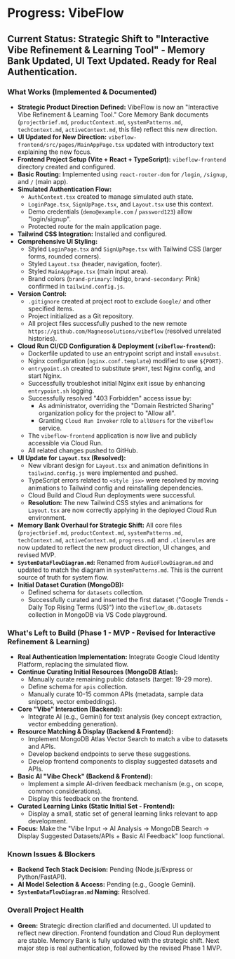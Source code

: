 # Progress: VibeFlow

## Current Status: Strategic Shift to "Interactive Vibe Refinement & Learning Tool" - Memory Bank Updated, UI Text Updated. Ready for Real Authentication.

### What Works (Implemented & Documented)
*   **Strategic Product Direction Defined:** VibeFlow is now an "Interactive Vibe Refinement & Learning Tool." Core Memory Bank documents (`projectbrief.md`, `productContext.md`, `systemPatterns.md`, `techContext.md`, `activeContext.md`, this file) reflect this new direction.
*   **UI Updated for New Direction:** `vibeflow-frontend/src/pages/MainAppPage.tsx` updated with introductory text explaining the new focus.
*   **Frontend Project Setup (Vite + React + TypeScript):** `vibeflow-frontend` directory created and configured.
*   **Basic Routing:** Implemented using `react-router-dom` for `/login`, `/signup`, and `/` (main app).
*   **Simulated Authentication Flow:**
    *   `AuthContext.tsx` created to manage simulated auth state.
    *   `LoginPage.tsx`, `SignUpPage.tsx`, and `Layout.tsx` use this context.
    *   Demo credentials (`demo@example.com` / `password123`) allow "login/signup".
    *   Protected route for the main application page.
*   **Tailwind CSS Integration:** Installed and configured.
*   **Comprehensive UI Styling:**
    *   Styled `LoginPage.tsx` and `SignUpPage.tsx` with Tailwind CSS (larger forms, rounded corners).
    *   Styled `Layout.tsx` (header, navigation, footer).
    *   Styled `MainAppPage.tsx` (main input area).
    *   Brand colors (`brand-primary`: Indigo, `brand-secondary`: Pink) confirmed in `tailwind.config.js`.
*   **Version Control:**
    *   `.gitignore` created at project root to exclude `Google/` and other specified items.
    *   Project initialized as a Git repository.
    *   All project files successfully pushed to the new remote `https://github.com/Magneosolutions/vibeflow` (resolved unrelated histories).
*   **Cloud Run CI/CD Configuration & Deployment (`vibeflow-frontend`):**
    *   Dockerfile updated to use an entrypoint script and install `envsubst`.
    *   Nginx configuration (`nginx.conf.template`) modified to use `${PORT}`.
    *   `entrypoint.sh` created to substitute `$PORT`, test Nginx config, and start Nginx.
    *   Successfully troubleshot initial Nginx exit issue by enhancing `entrypoint.sh` logging.
    *   Successfully resolved "403 Forbidden" access issue by:
        *   As administrator, overriding the "Domain Restricted Sharing" organization policy for the project to "Allow all".
        *   Granting `Cloud Run Invoker` role to `allUsers` for the `vibeflow` service.
    *   The `vibeflow-frontend` application is now live and publicly accessible via Cloud Run.
    *   All related changes pushed to GitHub.
*   **UI Update for `Layout.tsx` (Resolved):**
    *   New vibrant design for `Layout.tsx` and animation definitions in `tailwind.config.js` were implemented and pushed.
    *   TypeScript errors related to `<style jsx>` were resolved by moving animations to Tailwind config and reinstalling dependencies.
    *   Cloud Build and Cloud Run deployments were successful.
    *   **Resolution:** The new Tailwind CSS styles and animations for `Layout.tsx` are now correctly applying in the deployed Cloud Run environment.
*   **Memory Bank Overhaul for Strategic Shift:** All core files (`projectbrief.md`, `productContext.md`, `systemPatterns.md`, `techContext.md`, `activeContext.md`, `progress.md`) and `.clinerules` are now updated to reflect the new product direction, UI changes, and revised MVP.
*   **`SystemDataFlowDiagram.md`:** Renamed from `AudioFlowDiagram.md` and updated to match the diagram in `systemPatterns.md`. This is the current source of truth for system flow.
*   **Initial Dataset Curation (MongoDB):**
    *   Defined schema for `datasets` collection.
    *   Successfully curated and inserted the first dataset ("Google Trends - Daily Top Rising Terms (US)") into the `vibeflow_db.datasets` collection in MongoDB via VS Code playground.

### What's Left to Build (Phase 1 - MVP - Revised for Interactive Refinement & Learning)
*   **Real Authentication Implementation:** Integrate Google Cloud Identity Platform, replacing the simulated flow.
*   **Continue Curating Initial Resources (MongoDB Atlas):**
    *   Manually curate remaining public datasets (target: 19-29 more).
    *   Define schema for `apis` collection.
    *   Manually curate 10-15 common APIs (metadata, sample data snippets, vector embeddings).
*   **Core "Vibe" Interaction (Backend):**
    *   Integrate AI (e.g., Gemini) for text analysis (key concept extraction, vector embedding generation).
*   **Resource Matching & Display (Backend & Frontend):**
    *   Implement MongoDB Atlas Vector Search to match a vibe to datasets and APIs.
    *   Develop backend endpoints to serve these suggestions.
    *   Develop frontend components to display suggested datasets and APIs.
*   **Basic AI "Vibe Check" (Backend & Frontend):**
    *   Implement a simple AI-driven feedback mechanism (e.g., on scope, common considerations).
    *   Display this feedback on the frontend.
*   **Curated Learning Links (Static Initial Set - Frontend):**
    *   Display a small, static set of general learning links relevant to app development.
*   **Focus:** Make the "Vibe Input -> AI Analysis -> MongoDB Search -> Display Suggested Datasets/APIs + Basic AI Feedback" loop functional.

### Known Issues & Blockers
*   **Backend Tech Stack Decision:** Pending (Node.js/Express or Python/FastAPI).
*   **AI Model Selection & Access:** Pending (e.g., Google Gemini).
*   **`SystemDataFlowDiagram.md` Naming:** Resolved.

### Overall Project Health
*   **Green:** Strategic direction clarified and documented. UI updated to reflect new direction. Frontend foundation and Cloud Run deployment are stable. Memory Bank is fully updated with the strategic shift. Next major step is real authentication, followed by the revised Phase 1 MVP.
